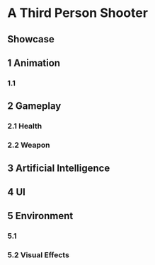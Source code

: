 # A Third Person Shooter

## Showcase

## 1 Animation
### 1.1

### 

## 2 Gameplay
### 2.1 Health

### 2.2 Weapon

## 3 Artificial Intelligence

## 4 UI


## 5 Environment
### 5.1

### 5.2 Visual Effects
